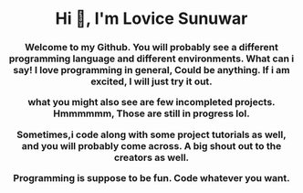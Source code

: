 <h1 align="center">Hi 👋, I'm Lovice Sunuwar</h1>
<h3 align="center">Welcome to my Github. You will probably see a different programming language and different environments. What can i say! I love programming in general, Could be anything. If i am excited, I will just try it out. 

what you might also see are few incompleted projects. Hmmmmmm, Those are still in progress lol.

Sometimes,i code along with some project tutorials as well, and you will probably come across. A big shout out to the creators as well. 

Programming is suppose to be fun. Code whatever you want.



</h3>
